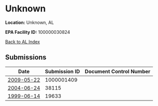 # Unknown

**Location:** Unknown, AL

**EPA Facility ID:** 100000030824

[Back to AL Index](../../index.md)

## Submissions

| Date | Submission ID | Document Control Number |
|------|--------------|-------------------------|
| [2009-05-22](submissions/1000001409.md) | 1000001409 |  |
| [2004-06-24](submissions/38115.md) | 38115 |  |
| [1999-06-14](submissions/19633.md) | 19633 |  |
